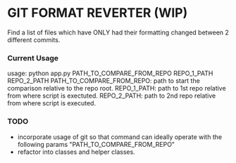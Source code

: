 # GIT FORMAT REVERTER (WIP)
Find a list of files which have ONLY had their formatting changed between 2 different commits.

### Current Usage
usage: python app.py PATH_TO_COMPARE_FROM_REPO REPO_1_PATH REPO_2_PATH
PATH_TO_COMPARE_FROM_REPO: path to start the comparison relative to the repo root. 
REPO_1_PATH: path to 1st repo relative from where script is exectuted. 
REPO_2_PATH: path to 2nd repo relative from where script is executed.

### TODO
- incorporate usage of git so that command can ideally operate with the following params "PATH_TO_COMPARE_FROM_REPO" 
- refactor into classes and helper classes. 
